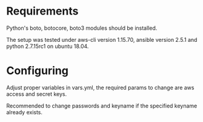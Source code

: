 # Requirements

Python's boto, botocore, boto3 modules should be installed.

The setup was tested under aws-cli version 1.15.70, ansible version 2.5.1 and python 2.7.15rc1 on ubuntu 18.04.

# Configuring

Adjust proper variables in vars.yml, the required params to change are aws access and secret keys. 

Recommended to change passwords and keyname if the specified keyname already exists. 
